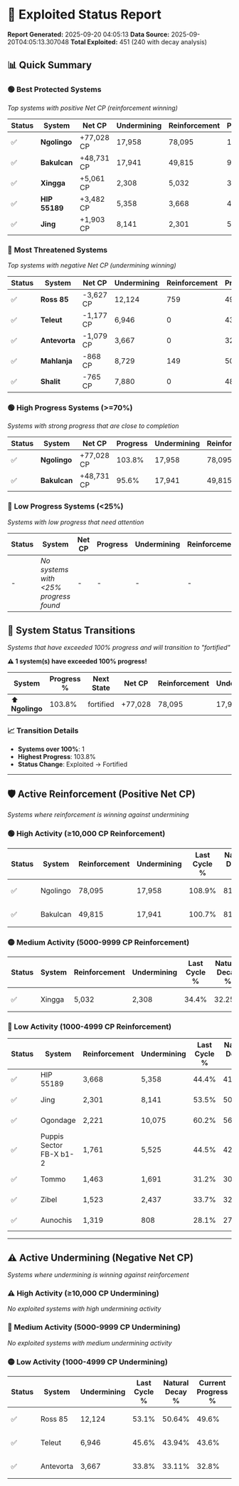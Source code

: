 # 🌟 Exploited Status Report

**Report Generated:** 2025-09-20 04:05:13
**Data Source:** 2025-09-20T04:05:13.307048
**Total Exploited:** 451 (240 with decay analysis)

## 📊 Quick Summary

### 🟢 **Best Protected Systems**
*Top systems with positive Net CP (reinforcement winning)*

| Status | System | Net CP | Undermining | Reinforcement | Progress |
|--------|--------|--------|-------------|---------------|----------|
| ✅ | **Ngolingo** | +77,028 CP | 17,958 | 78,095 | 103.8% |
| ✅ | **Bakulcan** | +48,731 CP | 17,941 | 49,815 | 95.6% |
| ✅ | **Xingga** | +5,061 CP | 2,308 | 5,032 | 33.7% |
| ✅ | **HIP 55189** | +3,482 CP | 5,358 | 3,668 | 42.9% |
| ✅ | **Jing** | +1,903 CP | 8,141 | 2,301 | 51.2% |

### 🔴 **Most Threatened Systems**
*Top systems with negative Net CP (undermining winning)*

| Status | System | Net CP | Undermining | Reinforcement | Progress |
|--------|--------|--------|-------------|---------------|----------|
| ✅ | **Ross 85** | -3,627 CP | 12,124 | 759 | 49.6% |
| ✅ | **Teleut** | -1,177 CP | 6,946 | 0 | 43.6% |
| ✅ | **Antevorta** | -1,079 CP | 3,667 | 0 | 32.8% |
| ✅ | **Mahlanja** | -868 CP | 8,729 | 149 | 50.3% |
| ✅ | **Shalit** | -765 CP | 7,880 | 0 | 48.3% |

### 🟢 **High Progress Systems (>=70%)**
*Systems with strong progress that are close to completion*

| Status | System | Net CP | Progress | Undermining | Reinforcement |
|--------|--------|--------|----------|-------------|---------------|
| ✅ | **Ngolingo** | +77,028 CP | 103.8% | 17,958 | 78,095 |
| ✅ | **Bakulcan** | +48,731 CP | 95.6% | 17,941 | 49,815 |

### 🔴 **Low Progress Systems (<25%)**
*Systems with low progress that need attention*

| Status | System | Net CP | Progress | Undermining | Reinforcement |
|--------|--------|--------|----------|-------------|---------------|
| - | *No systems with <25% progress found* | - | - | - | - |
## 🔄 System Status Transitions  
*Systems that have exceeded 100% progress and will transition to "fortified"*

**⚠️ 1 system(s) have exceeded 100% progress!**

| System | Progress % | Next State | Net CP | Reinforcement | Undermining | 
|--------|------------|-------------|--------|---------------|-------------|
| ⬆️ **Ngolingo** | 103.8% | fortified | +77,028 | 78,095 | 17,958 |

### 📈 Transition Details
- **Systems over 100%**: 1
- **Highest Progress**: 103.8%
- **Status Change**: Exploited → Fortified

---

## 🛡️ Active Reinforcement (Positive Net CP)
*Systems where reinforcement is winning against undermining*

### 🟢 High Activity (≥10,000 CP Reinforcement)

| Status | System | Reinforcement | Undermining | Last Cycle % | Natural Decay % | Current Progress % | Current CP | Net CP | Activity |
|--------|--------|---------------|-------------|--------------|-----------------|-------------------|------------|--------|----------|
| ✅ | Ngolingo | 78,095 | 17,958 | 108.9% | 81.79% | 103.8% | 363,300 | +77,028 | 🟢 High Reinforcement |
| ✅ | Bakulcan | 49,815 | 17,941 | 100.7% | 81.68% | 95.6% | 334,600 | +48,731 | 🟢 High Reinforcement |

### 🟡 Medium Activity (5000-9999 CP Reinforcement)

| Status | System | Reinforcement | Undermining | Last Cycle % | Natural Decay % | Current Progress % | Current CP | Net CP | Activity |
|--------|--------|---------------|-------------|--------------|-----------------|-------------------|------------|--------|----------|
| ✅ | Xingga | 5,032 | 2,308 | 34.4% | 32.25% | 33.7% | 117,950 | +5,061 | 🟡 Medium Reinforcement |

### 🔴 Low Activity (1000-4999 CP Reinforcement)

| Status | System | Reinforcement | Undermining | Last Cycle % | Natural Decay % | Current Progress % | Current CP | Net CP | Activity |
|--------|--------|---------------|-------------|--------------|-----------------|-------------------|------------|--------|----------|
| ✅ | HIP 55189 | 3,668 | 5,358 | 44.4% | 41.91% | 42.9% | 150,150 | +3,482 | 🔵 Low Reinforcement |
| ✅ | Jing | 2,301 | 8,141 | 53.5% | 50.66% | 51.2% | 179,200 | +1,903 | 🔵 Low Reinforcement |
| ✅ | Ogondage | 2,221 | 10,075 | 60.2% | 56.81% | 57.3% | 200,549 | +1,699 | 🔵 Low Reinforcement |
| ✅ | Puppis Sector FB-X b1-2 | 1,761 | 5,525 | 44.5% | 42.45% | 42.9% | 150,150 | +1,569 | 🔵 Low Reinforcement |
| ✅ | Tommo | 1,463 | 1,691 | 31.2% | 30.26% | 30.7% | 107,450 | +1,524 | 🔵 Low Reinforcement |
| ✅ | Zibel | 1,523 | 2,437 | 33.7% | 32.57% | 33.0% | 115,500 | +1,515 | 🔵 Low Reinforcement |
| ✅ | Aunochis | 1,319 | 808 | 28.1% | 27.49% | 27.9% | 97,649 | +1,447 | 🔵 Low Reinforcement |


---

## ⚠️ Active Undermining (Negative Net CP)
*Systems where undermining is winning against reinforcement*

### ⚠️ High Activity (≥10,000 CP Undermining)

*No exploited systems with high undermining activity*

### 🔶 Medium Activity (5000-9999 CP Undermining)

*No exploited systems with medium undermining activity*

### 🟡 Low Activity (1000-4999 CP Undermining)

| Status | System | Undermining | Last Cycle % | Natural Decay % | Current Progress % | Reinforcement | Current CP | Net CP | Activity |
|--------|--------|-------------|--------------|-----------------|-------------------|---------------|------------|--------|----------|
| ✅ | Ross 85 | 12,124 | 53.1% | 50.64% | 49.6% | 759 | 173,600 | -3,627 | 🟡 Low Undermining |
| ✅ | Teleut | 6,946 | 45.6% | 43.94% | 43.6% | 0 | 152,600 | -1,177 | 🟡 Low Undermining |
| ✅ | Antevorta | 3,667 | 33.8% | 33.11% | 32.8% | 0 | 114,799 | -1,079 | 🟡 Low Undermining |
